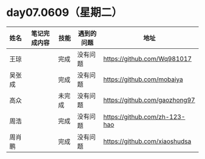 # day07.0609（星期二）

| 姓名   | 笔记完成内容                                                 | 技能 | 遇到的问题                                         | 地址                                                 |
| :----- | ------------------------------------------------------------ | ------------ | -------------------------------------------------- | ---------------------------------------------------- |
| 王琼   | |       完成       | 没有问题 | https://github.com/Wq981017 |
| 吴张成  |                                                     |    完成<br>         |         没有问题                                           |       https://github.com/mobaiya
| 高众 |                                         |未完成              |没有问题                                                    | https://github.com/gaozhong97                                             |
| 周浩   |                                             |完成              |没有问题                                                    | https://github.com/zh-123-hao                                        |
| 周肖鹏  | |   完成           |     没有问题     |     https://github.com/xiaoshudsa